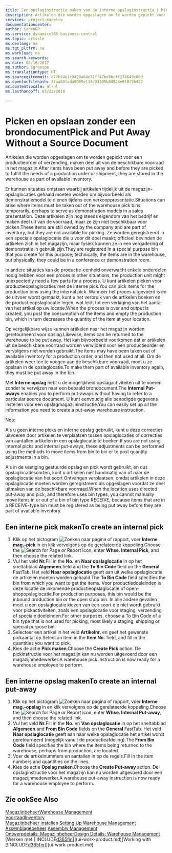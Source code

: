 ```yaml
---
title: Een opslaginstructie maken van de interne opslaginstructie | Microsoft Docs
description: Artikelen die worden opgeslagen om te worden gepickt voor een productieorder of verzending, maken deel uit van de beschikbare voorraad in het magazijn.
services: project-madeira
documentationcenter: 
author: SorenGP
ms.service: dynamics365-business-central
ms.topic: article
ms.devlang: na
ms.tgt_pltfrm: na
ms.workload: na
ms.search.keywords: 
ms.date: 08/16/2017
ms.author: sgroespe
ms.translationtype: HT
ms.sourcegitcommit: d7fb34e1c9428a64c71ff47be8bcff174649c00d
ms.openlocfilehash: 3faa88fada0969e118c33305b84824e0f0f9b422
ms.contentlocale: nl-nl
ms.lasthandoff: 03/22/2018

---
```

# <a name="pick-and-put-away-without-a-source-document"></a><span data-ttu-id="eee19-103">Picken en opslaan zonder een brondocument</span><span class="sxs-lookup"><span data-stu-id="eee19-103">Pick and Put Away Without a Source Document</span></span>
<span data-ttu-id="eee19-104">Artikelen die worden opgeslagen om te worden gepickt voor een productieorder of verzending, maken deel uit van de beschikbare voorraad in het magazijn.</span><span class="sxs-lookup"><span data-stu-id="eee19-104">After items have been put away and before they are picked to fulfill the needs of a production order or shipment, they are stored in the warehouse as part of available inventory.</span></span>  

<span data-ttu-id="eee19-105">Er kunnen situaties ontstaan waarbij artikelen tijdelijk uit de magazijn-opslaglocaties gehaald moeten worden om bijvoorbeeld als demonstratiemodel te dienen tijdens een verkooppresentatie.</span><span class="sxs-lookup"><span data-stu-id="eee19-105">Situations can arise where items must be taken out of the warehouse pick bins temporarily, perhaps to serve as demonstration models in a sales presentation.</span></span> <span data-ttu-id="eee19-106">Deze artikelen zijn nog steeds eigendom van het bedrijf en maken deel uit van de voorraad, maar ze zijn niet beschikbaar voor picken.</span><span class="sxs-lookup"><span data-stu-id="eee19-106">These items are still owned by the company and are part of inventory, but they are not available for picking.</span></span> <span data-ttu-id="eee19-107">Ze worden geregistreerd in een speciale opslaglocatie die u voor dit doel maakt; officieel bevinden de artikelen zich in het magazijn, maar fysiek kunnen ze in een vergadering of demonstratie in gebruik zijn.</span><span class="sxs-lookup"><span data-stu-id="eee19-107">They are registered in a special purpose bin that you create for this purpose; technically, the items are in the warehouse, but physically, they could be in a conference or demonstration room.</span></span>  

<span data-ttu-id="eee19-108">In andere situaties kan de productie-eenheid onverwacht enkele onderdelen nodig hebben voor een proces.</span><span class="sxs-lookup"><span data-stu-id="eee19-108">In other situations, the production unit might unexpectedly need a few parts for a process.</span></span> <span data-ttu-id="eee19-109">U kunt artikelen picken voor productieopslaglocaties met de interne pick.</span><span class="sxs-lookup"><span data-stu-id="eee19-109">You can pick items for the production bins using the internal pick.</span></span> <span data-ttu-id="eee19-110">Wanneer het proces uitgevoerd is en de uitvoer wordt gemaakt, kunt u het verbruik van de artikelen boeken en de productieopslaglocatie legen, wat leidt tot een verlaging van het aantal van het artikel op uw locatie.</span><span class="sxs-lookup"><span data-stu-id="eee19-110">When the process is over and output is created, you post the consumption of the items and empty the production bin, which in turn decreases the quantity of the item at your location.</span></span>  

<span data-ttu-id="eee19-111">Op vergelijkbare wijze kunnen artikelen naar het magazijn worden geretourneerd voor opslag.</span><span class="sxs-lookup"><span data-stu-id="eee19-111">Likewise, items can be returned to the warehouse to be put away.</span></span> <span data-ttu-id="eee19-112">Het kan bijvoorbeeld voorkomen dat er artikelen uit de beschikbare voorraad worden verwijderd voor een productieorder en vervolgens niet worden gebruikt.</span><span class="sxs-lookup"><span data-stu-id="eee19-112">The items may have been taken out of available inventory for a production order, and then not used at all.</span></span> <span data-ttu-id="eee19-113">Om de artikelen weer toe te voegen aan de beschikbare voorraad, moet u ze opslaan in de opslaglocatie.</span><span class="sxs-lookup"><span data-stu-id="eee19-113">To make them part of available inventory again, they must be put away in the bin.</span></span>  

<span data-ttu-id="eee19-114">Met **Interne opslag** hebt u de mogelijkheid opslagactiviteiten uit te voeren zonder te verwijzen naar een bepaald brondocument.</span><span class="sxs-lookup"><span data-stu-id="eee19-114">The **Internal Put-aways** enables you to perform put-aways without having to refer to a particular source document.</span></span> <span data-ttu-id="eee19-115">U kunt eenvoudig alle benodigde gegevens instellen voor een opslagmagazijninstructie.</span><span class="sxs-lookup"><span data-stu-id="eee19-115">You can easily set up all the information you need to create a put-away warehouse instruction.</span></span>  

> [!NOTE]  
>  <span data-ttu-id="eee19-116">Als u geen interne picks en interne opslag gebruikt, kunt u deze correcties uitvoeren door artikelen te verplaatsen tussen opslaglocaties of correcties van aantallen artikelen in een opslaglocatie te boeken.</span><span class="sxs-lookup"><span data-stu-id="eee19-116">If you are not using internal picks and internal put-aways, these adjustments can be performed using the methods to move items from bin to bin or to post quantity adjustments in a bin.</span></span>  
>   
>  <span data-ttu-id="eee19-117">Als in de vestiging gestuurde opslag en pick wordt gebruikt, en dus opslaglocatiesoorten, kunt u artikelen niet handmatig van of naar de opslaglocatie van het soort Ontvangen verplaatsen, omdat artikelen in deze opslaglocatie moeten worden geregistreerd als opgeslagen voordat ze deel uitmaken van de beschikbare voorraad.</span><span class="sxs-lookup"><span data-stu-id="eee19-117">When the location uses directed put-away and pick, and therefore uses bin types, you cannot manually move items in or out of a bin of bin type RECEIVE, because items that are in a RECEIVE-type bin must be registered as being put away before they are part of available inventory.</span></span>  

## <a name="to-create-an-internal-pick"></a><span data-ttu-id="eee19-118">Een interne pick maken</span><span class="sxs-lookup"><span data-stu-id="eee19-118">To create an internal pick</span></span>  
1.  <span data-ttu-id="eee19-119">Klik op het pictogram ![Zoeken naar pagina of rapport](media/ui-search/search_small.png "pictogram Zoeken naar pagina of rapport"), voer **Interne mag.-pick** in en klik vervolgens op de gerelateerde koppeling.</span><span class="sxs-lookup"><span data-stu-id="eee19-119">Choose the ![Search for Page or Report](media/ui-search/search_small.png "Search for Page or Report icon") icon, enter **Whse. Internal Pick**, and then choose the related link.</span></span>  
2.  <span data-ttu-id="eee19-120">Vul het veld **Nr.**</span><span class="sxs-lookup"><span data-stu-id="eee19-120">Fill in the **No.**</span></span> <span data-ttu-id="eee19-121">en **Naar opslaglocatie** in op het sneltabblad **Algemeen**.</span><span class="sxs-lookup"><span data-stu-id="eee19-121">field and the **To Bin Code** field on the **General** FastTab.</span></span> <span data-ttu-id="eee19-122">Het veld **Naar opslaglocatie** geeft aan uit welke opslaglocatie de artikelen moeten worden gehaald.</span><span class="sxs-lookup"><span data-stu-id="eee19-122">The **To Bin Code** field specifies the bin from which you want to get the items.</span></span> <span data-ttu-id="eee19-123">Voor productiedoeleinden is deze locatie de inkomende productieopslaglocatie of open-shopopslaglocatie.</span><span class="sxs-lookup"><span data-stu-id="eee19-123">For production purposes, this bin would be the inbound production bin or the open shop bin.</span></span> <span data-ttu-id="eee19-124">In alle andere gevallen moet u een opslaglocatie kiezen van een soort die niet wordt gebruikt voor pickactiviteiten, zoals een opslaglocatie voor staging, verzending of speciale doeleinden.</span><span class="sxs-lookup"><span data-stu-id="eee19-124">For other purposes, choose a To Bin Code of a bin type that is not used for picking, most likely a staging, shipping or special purpose bin.</span></span>  
3.  <span data-ttu-id="eee19-125">Selecteer een artikel in het veld **Artikelnr.** en geef het gewenste pickaantal op.</span><span class="sxs-lookup"><span data-stu-id="eee19-125">Select an item in the **Item No.** field, and fill in the quantities you want to pick.</span></span>  
4. <span data-ttu-id="eee19-126">Kies de actie **Pick maken**.</span><span class="sxs-lookup"><span data-stu-id="eee19-126">Choose the **Create Pick** action.</span></span> <span data-ttu-id="eee19-127">De pickinstructie voor het magazijn kan nu worden uitgevoerd door een magazijnmedewerker.</span><span class="sxs-lookup"><span data-stu-id="eee19-127">A warehouse pick instruction is now ready for a warehouse employee to perform.</span></span>  

## <a name="to-create-an-internal-put-away"></a><span data-ttu-id="eee19-128">Een interne opslag maken</span><span class="sxs-lookup"><span data-stu-id="eee19-128">To create an internal put-away</span></span>  
1.  <span data-ttu-id="eee19-129">Klik op het pictogram ![Zoeken naar pagina of rapport](media/ui-search/search_small.png "pictogram Zoeken naar pagina of rapport"), voer **Interne mag.-opslag** in en klik vervolgens op de gerelateerde koppeling.</span><span class="sxs-lookup"><span data-stu-id="eee19-129">Choose the ![Search for Page or Report](media/ui-search/search_small.png "Search for Page or Report icon") icon, enter **Whse. Internal Put-away**, and then choose the related link.</span></span>  
2.  <span data-ttu-id="eee19-130">Vul het veld **Nr.**</span><span class="sxs-lookup"><span data-stu-id="eee19-130">Fill in the **No.**</span></span> <span data-ttu-id="eee19-131">en **Van opslaglocatie** in op het sneltabblad **Algemeen**.</span><span class="sxs-lookup"><span data-stu-id="eee19-131">and **From Bin Code** fields on the **General** FastTab.</span></span> <span data-ttu-id="eee19-132">Het veld **Naar opslaglocatie** geeft aan naar welke opslaglocatie het artikel wordt geretourneerd (mogelijk vanuit de productieafdeling).</span><span class="sxs-lookup"><span data-stu-id="eee19-132">The **From Bin Code** field specifies the bin where the items being returned to the warehouse, perhaps from production, are located.</span></span>  
3.  <span data-ttu-id="eee19-133">Voer de artikelnummers en aantallen in op de regels.</span><span class="sxs-lookup"><span data-stu-id="eee19-133">Fill in the item numbers and quantities on the lines.</span></span>  
4.  <span data-ttu-id="eee19-134">Kies de actie **Opslag maken**.</span><span class="sxs-lookup"><span data-stu-id="eee19-134">Choose the **Create Put-away** action.</span></span> <span data-ttu-id="eee19-135">De opslaginstructie voor het magazijn kan nu worden uitgevoerd door een magazijnmedewerker.</span><span class="sxs-lookup"><span data-stu-id="eee19-135">A warehouse put-away instruction is now ready for a warehouse employee to perform.</span></span>  

## <a name="see-also"></a><span data-ttu-id="eee19-136">Zie ook</span><span class="sxs-lookup"><span data-stu-id="eee19-136">See Also</span></span>  
[<span data-ttu-id="eee19-137">Magazijnbeheer</span><span class="sxs-lookup"><span data-stu-id="eee19-137">Warehouse Management</span></span>](warehouse-manage-warehouse.md)  
[<span data-ttu-id="eee19-138">Voorraad</span><span class="sxs-lookup"><span data-stu-id="eee19-138">Inventory</span></span>](inventory-manage-inventory.md)  
<span data-ttu-id="eee19-139">[Magazijnbeheer instellen](warehouse-setup-warehouse.md)   </span><span class="sxs-lookup"><span data-stu-id="eee19-139">[Setting Up Warehouse Management](warehouse-setup-warehouse.md)   </span></span>  
<span data-ttu-id="eee19-140">[Assemblagebeheer](assembly-assemble-items.md)  </span><span class="sxs-lookup"><span data-stu-id="eee19-140">[Assembly Management](assembly-assemble-items.md)  </span></span>  
[<span data-ttu-id="eee19-141">Ontwerpdetails: Magazijnbeheer</span><span class="sxs-lookup"><span data-stu-id="eee19-141">Design Details: Warehouse Management</span></span>](design-details-warehouse-management.md)  
<span data-ttu-id="eee19-142">[Werken met [!INCLUDE[d365fin](includes/d365fin_md.md)]](ui-work-product.md)</span><span class="sxs-lookup"><span data-stu-id="eee19-142">[Working with [!INCLUDE[d365fin](includes/d365fin_md.md)]](ui-work-product.md)</span></span>

